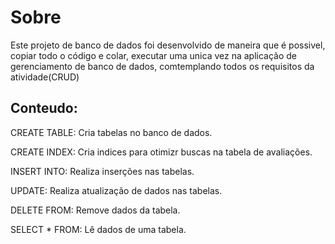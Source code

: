 <h1>Sobre</h1>
<p>Este projeto de banco de dados foi desenvolvido de maneira que é possivel, copiar todo o código e colar, executar uma unica vez na aplicação de gerenciamento de banco de dados, comtemplando todos os requisitos da atividade(CRUD)</p>

<h2>Conteudo:</h2>
<p>CREATE TABLE: Cria tabelas no banco de dados.</p>
<p>CREATE INDEX: Cria indices para otimizr buscas na tabela de avaliações.</p>
<p>INSERT INTO: Realiza inserções nas tabelas.</p>
<p>UPDATE: Realiza atualização de dados nas tabelas.</p>
<p>DELETE FROM: Remove dados da tabela.</p>
<p>SELECT * FROM: Lê dados de uma tabela.</p>
